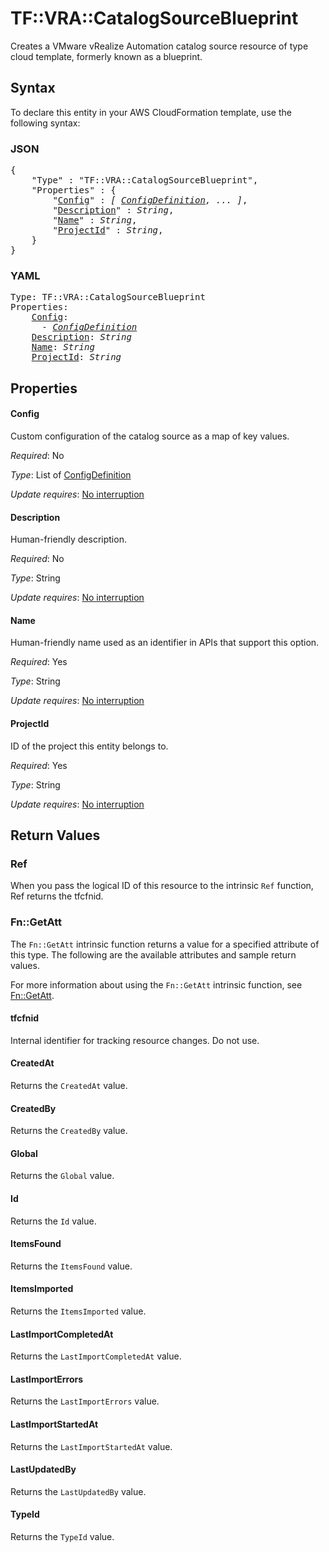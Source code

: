 # TF::VRA::CatalogSourceBlueprint

Creates a VMware vRealize Automation catalog source resource of type cloud template, formerly known as a blueprint.

## Syntax

To declare this entity in your AWS CloudFormation template, use the following syntax:

### JSON

<pre>
{
    "Type" : "TF::VRA::CatalogSourceBlueprint",
    "Properties" : {
        "<a href="#config" title="Config">Config</a>" : <i>[ <a href="configdefinition.md">ConfigDefinition</a>, ... ]</i>,
        "<a href="#description" title="Description">Description</a>" : <i>String</i>,
        "<a href="#name" title="Name">Name</a>" : <i>String</i>,
        "<a href="#projectid" title="ProjectId">ProjectId</a>" : <i>String</i>,
    }
}
</pre>

### YAML

<pre>
Type: TF::VRA::CatalogSourceBlueprint
Properties:
    <a href="#config" title="Config">Config</a>: <i>
      - <a href="configdefinition.md">ConfigDefinition</a></i>
    <a href="#description" title="Description">Description</a>: <i>String</i>
    <a href="#name" title="Name">Name</a>: <i>String</i>
    <a href="#projectid" title="ProjectId">ProjectId</a>: <i>String</i>
</pre>

## Properties

#### Config

Custom configuration of the catalog source as a map of key values.

_Required_: No

_Type_: List of <a href="configdefinition.md">ConfigDefinition</a>

_Update requires_: [No interruption](https://docs.aws.amazon.com/AWSCloudFormation/latest/UserGuide/using-cfn-updating-stacks-update-behaviors.html#update-no-interrupt)

#### Description

Human-friendly description.

_Required_: No

_Type_: String

_Update requires_: [No interruption](https://docs.aws.amazon.com/AWSCloudFormation/latest/UserGuide/using-cfn-updating-stacks-update-behaviors.html#update-no-interrupt)

#### Name

Human-friendly name used as an identifier in APIs that support this option.

_Required_: Yes

_Type_: String

_Update requires_: [No interruption](https://docs.aws.amazon.com/AWSCloudFormation/latest/UserGuide/using-cfn-updating-stacks-update-behaviors.html#update-no-interrupt)

#### ProjectId

ID of the project this entity belongs to.

_Required_: Yes

_Type_: String

_Update requires_: [No interruption](https://docs.aws.amazon.com/AWSCloudFormation/latest/UserGuide/using-cfn-updating-stacks-update-behaviors.html#update-no-interrupt)

## Return Values

### Ref

When you pass the logical ID of this resource to the intrinsic `Ref` function, Ref returns the tfcfnid.

### Fn::GetAtt

The `Fn::GetAtt` intrinsic function returns a value for a specified attribute of this type. The following are the available attributes and sample return values.

For more information about using the `Fn::GetAtt` intrinsic function, see [Fn::GetAtt](https://docs.aws.amazon.com/AWSCloudFormation/latest/UserGuide/intrinsic-function-reference-getatt.html).

#### tfcfnid

Internal identifier for tracking resource changes. Do not use.

#### CreatedAt

Returns the <code>CreatedAt</code> value.

#### CreatedBy

Returns the <code>CreatedBy</code> value.

#### Global

Returns the <code>Global</code> value.

#### Id

Returns the <code>Id</code> value.

#### ItemsFound

Returns the <code>ItemsFound</code> value.

#### ItemsImported

Returns the <code>ItemsImported</code> value.

#### LastImportCompletedAt

Returns the <code>LastImportCompletedAt</code> value.

#### LastImportErrors

Returns the <code>LastImportErrors</code> value.

#### LastImportStartedAt

Returns the <code>LastImportStartedAt</code> value.

#### LastUpdatedBy

Returns the <code>LastUpdatedBy</code> value.

#### TypeId

Returns the <code>TypeId</code> value.


